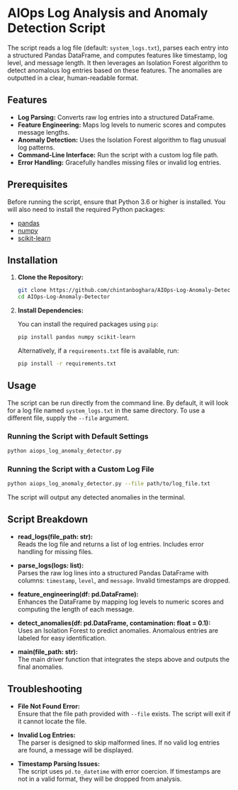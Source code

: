 # AIOps Log Analysis and Anomaly Detection Script

The script reads a log file (default: `system_logs.txt`), parses each entry into a structured Pandas DataFrame, and computes features like timestamp, log level, and message length. It then leverages an Isolation Forest algorithm to detect anomalous log entries based on these features. The anomalies are outputted in a clear, human-readable format.

## Features

- **Log Parsing:** Converts raw log entries into a structured DataFrame.
- **Feature Engineering:** Maps log levels to numeric scores and computes message lengths.
- **Anomaly Detection:** Uses the Isolation Forest algorithm to flag unusual log patterns.
- **Command-Line Interface:** Run the script with a custom log file path.
- **Error Handling:** Gracefully handles missing files or invalid log entries.

## Prerequisites

Before running the script, ensure that Python 3.6 or higher is installed. You will also need to install the required Python packages:

- [pandas](https://pandas.pydata.org/)
- [numpy](https://numpy.org/)
- [scikit-learn](https://scikit-learn.org/)

## Installation

1. **Clone the Repository:**

   ```bash
   git clone https://github.com/chintanboghara/AIOps-Log-Anomaly-Detector.git
   cd AIOps-Log-Anomaly-Detector
   ```

2. **Install Dependencies:**

   You can install the required packages using `pip`:

   ```bash
   pip install pandas numpy scikit-learn
   ```

   Alternatively, if a `requirements.txt` file is available, run:

   ```bash
   pip install -r requirements.txt
   ```

## Usage

The script can be run directly from the command line. By default, it will look for a log file named `system_logs.txt` in the same directory. To use a different file, supply the `--file` argument.

### Running the Script with Default Settings

```bash
python aiops_log_anomaly_detector.py
```

### Running the Script with a Custom Log File

```bash
python aiops_log_anomaly_detector.py --file path/to/log_file.txt
```

The script will output any detected anomalies in the terminal.

## Script Breakdown

- **read_logs(file_path: str):**  
  Reads the log file and returns a list of log entries. Includes error handling for missing files.

- **parse_logs(logs: list):**  
  Parses the raw log lines into a structured Pandas DataFrame with columns: `timestamp`, `level`, and `message`. Invalid timestamps are dropped.

- **feature_engineering(df: pd.DataFrame):**  
  Enhances the DataFrame by mapping log levels to numeric scores and computing the length of each message.

- **detect_anomalies(df: pd.DataFrame, contamination: float = 0.1):**  
  Uses an Isolation Forest to predict anomalies. Anomalous entries are labeled for easy identification.

- **main(file_path: str):**  
  The main driver function that integrates the steps above and outputs the final anomalies.

## Troubleshooting

- **File Not Found Error:**  
  Ensure that the file path provided with `--file` exists. The script will exit if it cannot locate the file.

- **Invalid Log Entries:**  
  The parser is designed to skip malformed lines. If no valid log entries are found, a message will be displayed.

- **Timestamp Parsing Issues:**  
  The script uses `pd.to_datetime` with error coercion. If timestamps are not in a valid format, they will be dropped from analysis.
